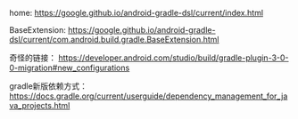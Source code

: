 home: https://google.github.io/android-gradle-dsl/current/index.html  

BaseExtension: https://google.github.io/android-gradle-dsl/current/com.android.build.gradle.BaseExtension.html  

奇怪的链接：
https://developer.android.com/studio/build/gradle-plugin-3-0-0-migration#new_configurations

gradle新版依赖方式：  
https://docs.gradle.org/current/userguide/dependency_management_for_java_projects.html  
